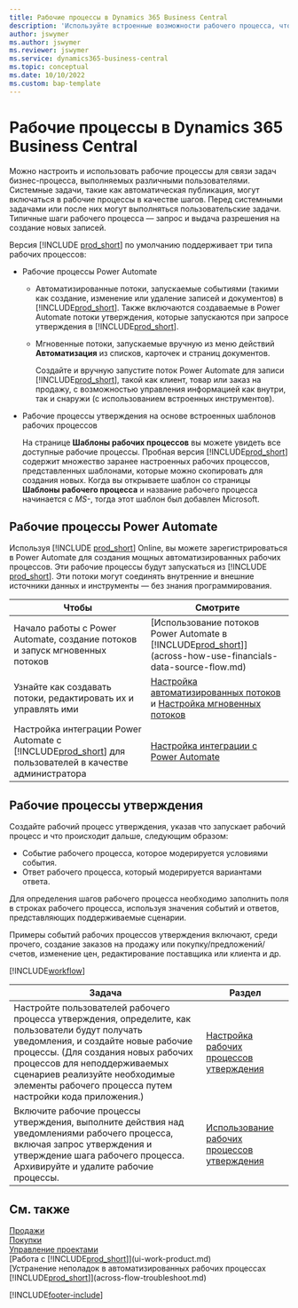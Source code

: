 ```yaml
---
title: Рабочие процессы в Dynamics 365 Business Central
description: 'Используйте встроенные возможности рабочего процесса, чтобы настроить рабочие процессы утверждения в дополнение к автоматизированным рабочим процессам на основе Power Automate. Вы можете настроить этапы назначения задач разным людям в рамках разных задач бизнес-процесса.'
author: jswymer
ms.author: jswymer
ms.reviewer: jswymer
ms.service: dynamics365-business-central
ms.topic: conceptual
ms.date: 10/10/2022
ms.custom: bap-template
---
```

# Рабочие процессы в Dynamics 365 Business Central

Можно настроить и использовать рабочие процессы для связи задач бизнес-процесса, выполняемых различными пользователями. Системные задачи, такие как автоматическая публикация, могут включаться в рабочие процессы в качестве шагов. Перед системными задачами или после них могут выполняться пользовательские задачи. Типичные шаги рабочего процесса — запрос и выдача разрешения на создание новых записей.

Версия [!INCLUDE [prod_short](includes/prod_short.md)] по умолчанию поддерживает три типа рабочих процессов:
  
* Рабочие процессы Power Automate

  * Автоматизированные потоки, запускаемые событиями (такими как создание, изменение или удаление записей и документов) в [!INCLUDE[prod_short](includes/prod_short.md)]. Также включаются создаваемые в Power Automate потоки утверждения, которые запускаются при запросе утверждения в [!INCLUDE[prod_short](includes/prod_short.md)].
  * Мгновенные потоки, запускаемые вручную из меню действий **Автоматизация** из списков, карточек и страниц документов.

    Создайте и вручную запустите поток Power Automate для записи [!INCLUDE[prod_short](includes/prod_short.md)], такой как клиент, товар или заказ на продажу, с возможностью управления информацией как внутри, так и снаружи (с использованием встроенных инструментов).

* Рабочие процессы утверждения на основе встроенных шаблонов рабочих процессов

  На странице **Шаблоны рабочих процессов** вы можете увидеть все доступные рабочие процессы. Пробная версия [!INCLUDE[prod_short](includes/prod_short.md)] содержит множество заранее настроенных рабочих процессов, представленных шаблонами, которые можно скопировать для создания новых. Когда вы открываете шаблон со страницы **Шаблоны рабочего процесса** и название рабочего процесса начинается с *MS-*, тогда этот шаблон был добавлен Microsoft.

## Рабочие процессы Power Automate

Используя [!INCLUDE [prod_short](includes/prod_short.md)] Online, вы можете зарегистрироваться в Power Automate для создания мощных автоматизированных рабочих процессов. Эти рабочие процессы будут запускаться из [!INCLUDE [prod_short](includes/prod_short.md)]. Эти потоки могут соединять внутренние и внешние источники данных и инструменты — без знания программирования.

|**Чтобы** |**Смотрите**|
|-------|-------|
|Начало работы с Power Automate, создание потоков и запуск мгновенных потоков|[Использование потоков Power Automate в [!INCLUDE[prod_short](includes/prod_short.md)]](across-how-use-financials-data-source-flow.md)|
|Узнайте как создавать потоки, редактировать их и управлять ими|[Настройка автоматизированных потоков](/dynamics365/business-central/dev-itpro/powerplatform/automate-workflows) и [Настройка мгновенных потоков](/dynamics365/business-central/dev-itpro/powerplatform/instant-flows)|
|Настройка интеграции Power Automate с [!INCLUDE[prod_short](includes/prod_short.md)] для пользователей в качестве администратора|[Настройка интеграции с Power Automate](/dynamics365/business-central/dev-itpro/powerplatform/power-automate-setup)|

## Рабочие процессы утверждения

Создайте рабочий процесс утверждения, указав что запускает рабочий процесс и что происходит дальше, следующим образом:

* Событие рабочего процесса, которое модерируется условиями события.
* Ответ рабочего процесса, который модерируется вариантами ответа.

Для определения шагов рабочего процесса необходимо заполнить поля в строках рабочего процесса, используя значения событий и ответов, представляющих поддерживаемые сценарии.

Примеры событий рабочих процессов утверждения включают, среди прочего, создание заказов на продажу или покупку/предложений/счетов, изменение цен, редактирование поставщика или клиента и др.

[!INCLUDE[workflow](includes/workflow.md)]

| **Задача** | **Раздел** |
|--|--|
| Настройте пользователей рабочего процесса утверждения, определите, как пользователи будут получать уведомления, и создайте новые рабочие процессы. (Для создания новых рабочих процессов для неподдерживаемых сценариев реализуйте необходимые элементы рабочего процесса путем настройки кода приложения.) | [Настройка рабочих процессов утверждения](across-set-up-workflows.md) |
| Включите рабочие процессы утверждения, выполните действия над уведомлениями рабочего процесса, включая запрос утверждения и утверждение шага рабочего процесса. Архивируйте и удалите рабочие процессы. | [Использование рабочих процессов утверждения](across-use-workflows.md) |

<!--
| Integrate company data with Power Automate workflows, using both internal and external sources and events to create and automate tasks or workflows. | [Use Power Automate Flows in [!INCLUDE[prod_short](includes/prod_short.md)]](across-how-use-financials-data-source-flow.md) |-->

## См. также

[Продажи](sales-manage-sales.md)  
[Покупки](purchasing-manage-purchasing.md)  
[Управление проектами](projects-manage-projects.md)  
[Работа с [!INCLUDE[prod_short](includes/prod_short.md)]](ui-work-product.md)  
[Устранение неполадок в автоматизированных рабочих процессах [!INCLUDE[prod_short](includes/prod_short.md)]](across-flow-troubleshoot.md)  


[!INCLUDE[footer-include](includes/footer-banner.md)]
